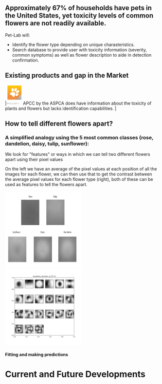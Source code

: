 

## Approximately 67% of households have pets in the United States, yet toxicity levels of common flowers are not readily available. 

Pet-Lab will:
- Identify the flower type depending on unique charasteristics.
- Search database to provide user with toxicity information (severity, common symptoms) as well as flower description to aide in detection confirmation.


## Existing products and gap in the Market



|<img class="resize" src="apcc.PNG" width="10%" height="10%" > APCC by the ASPCA does have information about the toxicity of plants and flowers but lacks identification capabilities.   |


## How to tell different flowers apart?

### A simplified analogy using the 5 most common classes (rose, dandelion, daisy, tulip, sunflower): 
We look for "features" or ways in which we can tell two different flowers apart using their pixel values

On the left we have an average of the pixel values at each position of all the images for each flower, we can then use that to get the contrast between the average pixel values for each flower type (right), both of these can be used as features to tell the flowers apart.  

      
 <p float="left">
  <img src="Averages.png" width="50%"  height="250"/>
  <img src="dandelion_Eigenstate-1.png" width="50%" height="250"/>
</p>




#### Fitting and making predictions


# Current and Future Developments




